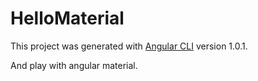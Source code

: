 # HelloMaterial

This project was generated with [Angular CLI](https://github.com/angular/angular-cli) version 1.0.1.

And play with angular material.
